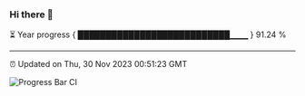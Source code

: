 ### Hi there 👋

⏳ Year progress { ███████████████████████████▁▁▁ } 91.24 %

---

⏰ Updated on Thu, 30 Nov 2023 00:51:23 GMT

![Progress Bar CI](https://github.com/liununu/liununu/workflows/Progress%20Bar%20CI/badge.svg)
